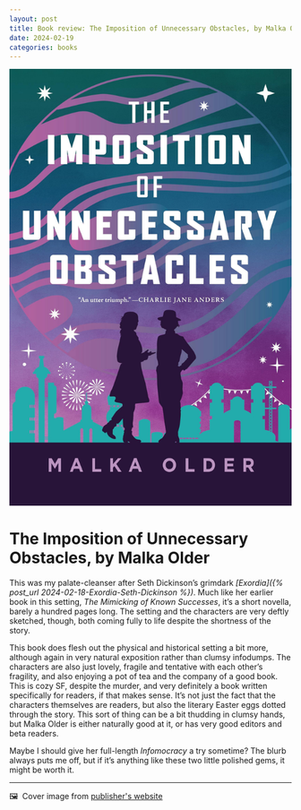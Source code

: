 ```yaml
---
layout: post
title: Book review: The Imposition of Unnecessary Obstacles, by Malka Older
date: 2024-02-19
categories: books
---
```


![Cover image for book](/images/imposition-cover.jpeg)

# The Imposition of Unnecessary Obstacles, by Malka Older

This was my palate-cleanser after Seth Dickinson’s grimdark *[Exordia]({% post_url 2024-02-18-Exordia-Seth-Dickinson %})*. Much like her earlier book in this setting, *The Mimicking of Known Successes*, it’s a short novella, barely a hundred pages long. The setting and the characters are very deftly sketched, though, both coming fully to life despite the shortness of the story. 

This book does flesh out the physical and historical setting a bit more, although again in very natural exposition rather than clumsy infodumps. The characters are also just lovely, fragile and tentative with each other’s fragility, and also enjoying a pot of tea and the company of a good book. This is cozy SF, despite the murder, and very definitely a book written specifically for readers, if that makes sense. It’s not just the fact that the characters themselves are readers, but also the literary Easter eggs dotted through the story. This sort of thing can be a bit thudding in clumsy hands, but Malka Older is either naturally good at it, or has very good editors and beta readers. 

Maybe I should give her full-length *Infomocracy* a try sometime? The blurb always puts me off, but if it’s anything like these two little polished gems, it might be worth it. 

***

🖼️  Cover image from [publisher's website](https://us.macmillan.com/books/9781250906793/theimpositionofunnecessaryobstacles)